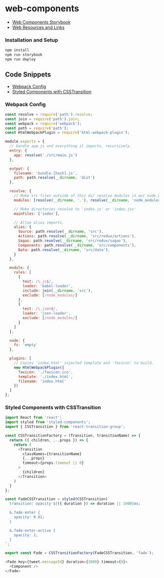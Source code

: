 # web-components

- [Web Components Storybook](https://codenameyau.github.io/web-components)
- [Web Resources and Links](https://github.com/codenameyau/web-components/blob/master/RESOURCES.md)

### Installation and Setup
```bash
npm install
npm run storybook
npm run deploy
```

## Code Snippets

- [Webpack Config](#webpack-config)
- [Styled Components with CSSTransition](#styled-components-with-csstransition)

### Webpack Config
```js
const resolve = require('path').resolve;
const join = require('path').join;
const webpack = require('webpack');
const path = require('path');
const HtmlWebpackPlugin = require('html-webpack-plugin');

module.exports = {
  // bundle app.js and everything it imports, recursively.
  entry: {
    app: resolve('./src/main.js')
  },

  output: {
    filename: 'bundle.[hash].js',
    path: path.resolve(__dirname, 'dist')
  },

  resolve: {
    // Make src files outside of this dir resolve modules in our node_modules folder
    modules: [resolve(__dirname, '.'), resolve(__dirname, 'node_modules'), 'node_modules'],

    // Make directories resolve to 'index.js' or 'index.jsx'
    mainFiles: ['index'],

    // Allow alias imports.
    alias: {
      Source: path.resolve(__dirname, 'src'),
      Actions: path.resolve(__dirname, 'src/redux/actions'),
      Sagas: path.resolve(__dirname, 'src/redux/sagas'),
      Components: path.resolve(__dirname, 'src/components'),
      Data: path.resolve(__dirname, 'src/data'),
    }
  },

  module: {
    rules: [
      {
        test: /\.js$/,
        loader: 'babel-loader',
        include: join(__dirname, 'src'),
        exclude: [/node_modules/]
      },
      {
        test: /\.json$/,
        loader: 'json-loader',
        exclude: [/node_modules/]
      }
    ]
  },

  node: {
    fs: 'empty'
  },

  plugins: [
    // Copies 'index.html' injected template and 'favicon' to build.
    new HtmlWebpackPlugin({
      favicon: './favicon.ico',
      template: './index.html',
      filename: 'index.html'
    })
  ]
};
```

### Styled Components with CSSTransition

```javascript
import React from 'react';
import styled from 'styled-components';
import { CSSTransition } from 'react-transition-group';

const CSSTransitionFactory = (Transition, transitionName) => {
  return ({ children, ...props }) => {
    return (
      <Transition
        classNames={transitionName}
        {...props}
        timeout={props.timeout || 0}
      >
        {children}
      </Transition>
    )
  }
};

const FadeCSSTransition = styled(CSSTransition)`
  transition: opacity ${({ duration }) => duration || 1000}ms;

  &.fade-enter {
    opacity: 0.01;
  }

  &.fade-enter-active {
    opacity: 1;
  }
`;

export const Fade = CSSTransitionFactory(FadeCSSTransition, 'fade');
```

```javascript
<Fade key={tweet.messageId} duration={1000} timeout={0}>
  <Component />
</Fade>
```

